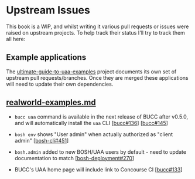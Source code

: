 # Upstream Issues

This book is a WIP, and whilst writing it various pull requests or issues were raised on upstream projects. To help track their status I'll try to track them all here:

## Example applications

The [ultimate-guide-to-uaa-examples](https://github.com/starkandwayne/ultimate-guide-to-uaa-examples) project documents its own set of upstream pull requests/branches. Once they are merged these applications will need to update their own dependencies.

## [realworld-examples.md](/realworld-examples/#bosh-cli)

* `bucc uaa` command is available in the next release of BUCC after v0.5.0, and will automatically install the `uaa` CLI [[bucc#136](https://github.com/starkandwayne/bucc/pull/136/files)] [[bucc#145](https://github.com/starkandwayne/bucc/pull/145)]
* `bosh env` shows "User admin" when actually authorized as "client admin" [[bosh-cli#451](https://github.com/cloudfoundry/bosh-cli/pull/451)]
* `bosh.admin` added to new BOSH/UAA users by default - need to update documentation to match [[bosh-deployment#270](https://github.com/cloudfoundry/bosh-deployment/issues/270)]

* BUCC's UAA home page will include link to Concourse CI  [[bucc#133](https://github.com/starkandwayne/bucc/pull/133)]